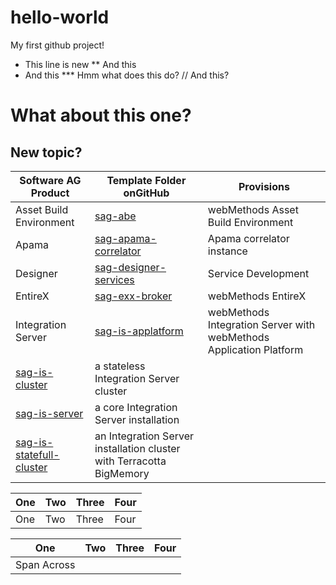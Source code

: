 # hello-world
My first github project!
* This line is new
** And this
* And this
*** Hmm what does this do?
// And this?

# What about this one?

## New topic?
Software AG Product | Template Folder onGitHub | Provisions
--------------------|--------------------------|------------
Asset Build Environment| [sag-abe](https://github.com/SoftwareAG/sagdevops-templates/tree/master/templates/sag-abe) | webMethods Asset Build Environment
Apama | [sag-apama-correlator](https://github.com/SoftwareAG/sagdevops-templates/tree/master/templates/sag-apama-correlator) | Apama correlator instance
Designer | [sag-designer-services](https://github.com/SoftwareAG/sagdevops-templates/tree/master/templates/sag-designer-services) | Service Development
EntireX | [sag-exx-broker](https://github.com/SoftwareAG/sagdevops-templates/tree/master/templates/sag-exx-broker) | webMethods EntireX
Integration Server | [sag-is-applatform](https://github.com/SoftwareAG/sagdevops-templates/tree/master/templates/sag-is-applatform) | webMethods Integration Server with webMethods Application Platform
 | [sag-is-cluster](https://github.com/SoftwareAG/sagdevops-templates/tree/master/templates/sag-is-cluster) | a stateless Integration Server cluster
 | [sag-is-server](https://github.com/SoftwareAG/sagdevops-templates/tree/master/templates/sag-is-server) | a core Integration Server installation
 | [sag-is-statefull-cluster](https://github.com/SoftwareAG/sagdevops-templates/tree/master/templates/sag-is-statefull-cluster) | an Integration Server installation cluster with Terracotta BigMemory
 
 | One     | Two        | Three   | Four          | 
| ------------- |-------------| ---------| ------------- |
| One                | Two               | Three          | Four                |

| One     | Two        | Three   | Four          | 
| ------------- |-------------| ---------| ------------- |
| Span Across ||||

